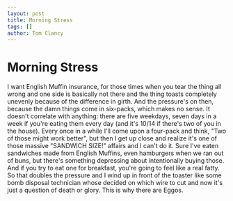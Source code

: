 ```yaml
---
layout: post
title: Morning Stress
tags: []
author: Tom Clancy
---
```


# Morning Stress

<p>I want English Muffin insurance, for those times when you tear the thing all wrong and one side is basically not there and the thing toasts completely unevenly because of the difference in girth. And the pressure's on then, because the damn things come in six-packs, which makes no sense. It doesn't correlate with anything: there are five weekdays, seven days in a week if you're eating them every day (and it's 10/14 if there's two of you in the house). Every once in a while I'll come upon a four-pack and think, "Two of those might work better", but then I get up close and realize it's one of those massive "SANDWICH SIZE!" affairs and I can't do it. Sure I've eaten sandwiches made from English Muffins, even hamburgers when we ran out of buns, but there's something depressing about intentionally buying those. And if you try to eat one for breakfast, you're going to feel like a real fatty. So that doubles the pressure and I wind up in front of the toaster like some bomb disposal technician whose decided on which wire to cut and now it's just a question of death or glory. This is why there are Eggos.</p>
